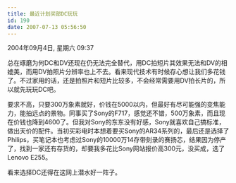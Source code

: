 ```yaml
---
title: 最近计划买部DC玩玩
id: 190
date: 2007-07-13 05:56:50
---
```


2004年09月4日, 星期六 09:37

总在琢磨为何DC和DV还现在仍无法完全替代，用DC拍短片其效果无法和DV的相媲美，而用DV拍照片分辨率也上不去。看来现代技术有时候存心想让我们多花钱了。不过家用的话，还是拍照片和短片比较多，不会经常需要用DV拍长片的，所以就先玩玩DC吧。

要求不高，只要300万象素就好，价钱在5000以内，但最好有尽可能强的变焦能力，能拍远点的景物。同事买了Sony的F717，感觉还不错，500万象素，而且现在价钱也降到4600了。但我对Sony的东东没有好感，Sony就喜欢自己搞标准，做出天价的配件。当初买彩电时本想着要买Sony的AR34系列的，最后还是选择了Philips，买笔记本也考虑过Sony的10000万14存带刻录的赛扬芯，结果因为停产了，找到一家还有存货的，却要我多花比Sony网站报价高300元，没买成，选了Lenovo E255。

看来选择DC还得在这网上潜水好一阵子。
